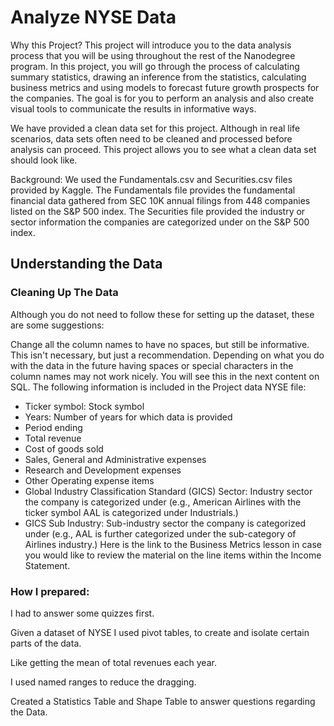 # Analyze NYSE Data

Why this Project? This project will introduce you to the data analysis process that you will be using throughout the rest of the Nanodegree program. In this project, you will go through the process of calculating summary statistics, drawing an inference from the statistics, calculating business metrics and using models to forecast future growth prospects for the companies. The goal is for you to perform an analysis and also create visual tools to communicate the results in informative ways.

We have provided a clean data set for this project. Although in real life scenarios, data sets often need to be cleaned and processed before analysis can proceed. This project allows you to see what a clean data set should look like.

Background: We used the Fundamentals.csv and Securities.csv files provided by Kaggle. The Fundamentals file provides the fundamental financial data gathered from SEC 10K annual filings from 448 companies listed on the S&P 500 index. The Securities file provided the industry or sector information the companies are categorized under on the S&P 500 index.

## Understanding the Data
### Cleaning Up The Data

Although you do not need to follow these for setting up the dataset, these are some suggestions:

Change all the column names to have no spaces, but still be informative. This isn't necessary, but just a recommendation. Depending on what you do with the data in the future having spaces or special characters in the column names may not work nicely. You will see this in the next content on SQL. The following information is included in the Project data NYSE file:

* Ticker symbol: Stock symbol
* Years: Number of years for which data is provided
* Period ending
* Total revenue
* Cost of goods sold
* Sales, General and Administrative expenses
* Research and Development expenses
* Other Operating expense items
* Global Industry Classification Standard (GICS) Sector: Industry sector the company is categorized under (e.g., American Airlines with the ticker symbol AAL is categorized under Industrials.)
* GICS Sub Industry: Sub-industry sector the company is categorized under (e.g., AAL is further categorized under the sub-category of Airlines industry.)
Here is the link to the Business Metrics lesson in case you would like to review the material on the line items within the Income Statement.

### How I prepared:
I had to answer some quizzes first.

Given a dataset of NYSE I used pivot tables, to create and isolate certain parts of the data.

Like getting the mean of total revenues each year.

I used named ranges to reduce the dragging.

Created a Statistics Table and Shape Table to answer questions regarding the Data.

